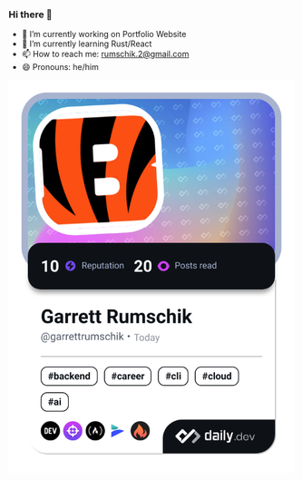 ### Hi there 👋

<!--
**onlygarrett/onlygarrett** is a ✨ _special_ ✨ repository because its `README.md` (this file) appears on your GitHub profile.

Here are some ideas to get you started:

-->
- 🔭 I’m currently working on Portfolio Website
- 🌱 I’m currently learning Rust/React
- 📫 How to reach me: rumschik.2@gmail.com
- 😄 Pronouns: he/him

  
<a href="https://app.daily.dev/garrettrumschik"><img src="./devcard.png" width="652" alt="Garrett Rumschik's Dev Card"/></a>
